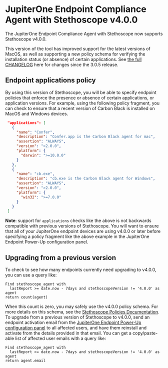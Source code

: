 # JupiterOne Endpoint Compliance Agent with Stethoscope v4.0.0

The JupiterOne Endpoint Compliance Agent with Stethoscope now supports Stethoscope v4.0.0.

This version of the tool has improved support for the latest versions of MacOS, as well as supporting a new policy schema for verifying the installation status (or absence) of certain applications. See [the full CHANGELOG](https://github.com/Netflix-Skunkworks/stethoscope-app/blob/master/CHANGELOG.md) here for changes since the 3.0.5 release.

## Endpoint applications policy

By using this version of Stethoscope, you will be able to specify endpoint policies that enforce the presence or absence of certain applications, or application versions. For example, using the following policy fragment, you can check to ensure that a recent version of Carbon Black is installed on MacOS and Windows devices.

```json
 "applications": [
   {
     "name": "Confer",
     "description": "Confer.app is the Carbon Black agent for mac",
     "assertion": "ALWAYS",
     "version": ">2.0.0",
     "platform": {
       "darwin": ">=10.0.0"
     }
   },
   {
     "name": "cb.exe",
     "description": "cb.exe is the Carbon Black agent for Windows",
     "assertion": "ALWAYS",
     "version": ">2.0.0",
     "platform": {
       "win32": ">=7.0.0"
     }
   }
 ]
```

**Note**: support for `applications` checks like the above is not backwards compatible with previous versions of Stethoscope. You will want to ensure that all of your JupiterOne endpoint devices are using v4.0.0 or later before specifying a policy fragment like the above example in the JupiterOne Endpoint Power-Up configuration panel.

## Upgrading from a previous version

To check to see how many endpoints currently need upgrading to v4.0.0, you can use a query like:

```j1ql
Find stethoscope_agent with
  lastReport >= date.now - 7days and stethoscopeVersion != '4.0.0' as agent
return count(agent)
```

When this count is zero, you may safely use the v4.0.0 policy schema. For more details on this schema, see the [Stethoscope Policies Documentation](https://github.com/Netflix-Skunkworks/stethoscope-app/blob/master/docs/POLICIES.md). To upgrade from a previous version of Stethoscope to v4.0.0, send an endpoint activation email from the [JupiterOne Endpoint Power-Up configuration panel](https://apps.us.jupiterone.io/powerups/endpoint-agent)
to all affected users, and have them reinstall and activate from the details provided in that email. You can get a copy/paste-able list of affected user emails with a query like:

```j1ql
Find stethoscope_agent with
  lastReport >= date.now - 7days and stethoscopeVersion != '4.0.0' as agent
return agent.email
```
